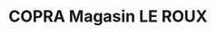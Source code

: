---
title: "COPRA Magasin LE ROUX"
url: /plouguerneau/copra-magasin-le-roux/
shop: appareil ménager
---